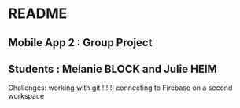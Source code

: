 # README 
## Mobile App 2 : Group Project 
## Students : Melanie BLOCK and Julie HEIM

Challenges: 
working with git !!!!!!
connecting to Firebase on a second workspace
